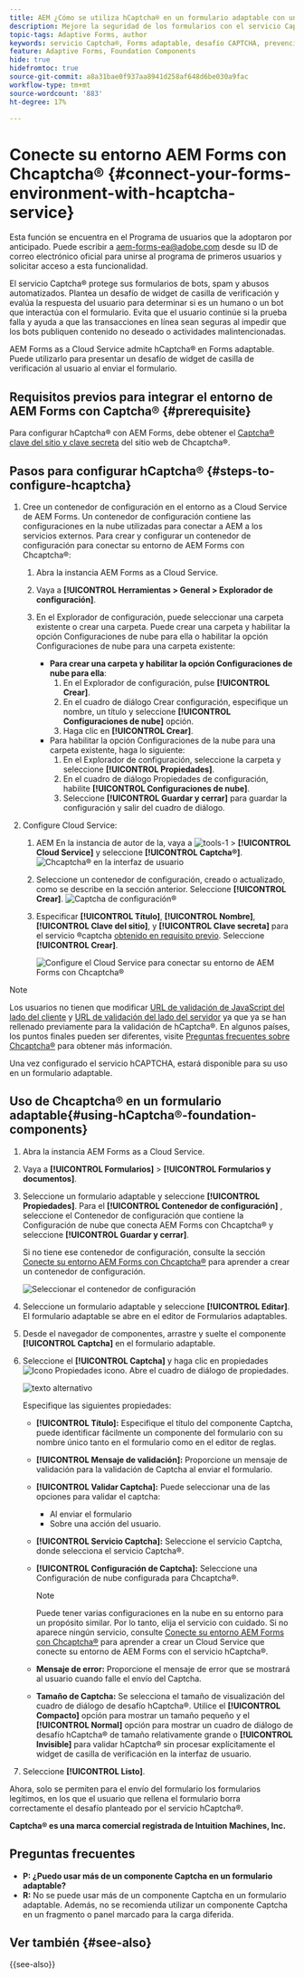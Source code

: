 ```yaml
---
title: AEM ¿Cómo se utiliza hCaptcha® en un formulario adaptable con un tipo de datos?
description: Mejore la seguridad de los formularios con el servicio Captcha® sin esfuerzo. Guía paso a paso en el interior
topic-tags: Adaptive Forms, author
keywords: servicio Captcha®, Forms adaptable, desafío CAPTCHA, prevención de bots, seguridad de envío de formularios, prevención de spam de formularios
feature: Adaptive Forms, Foundation Components
hide: true
hidefromtoc: true
source-git-commit: a8a31bae0f937aa8941d258af648d6be030a9fac
workflow-type: tm+mt
source-wordcount: '883'
ht-degree: 17%

---
```



# Conecte su entorno AEM Forms con Chcaptcha® {#connect-your-forms-environment-with-hcaptcha-service}

<span class="preview"> Esta función se encuentra en el Programa de usuarios que la adoptaron por anticipado. Puede escribir a aem-forms-ea@adobe.com desde su ID de correo electrónico oficial para unirse al programa de primeros usuarios y solicitar acceso a esta funcionalidad. </span>

El servicio Captcha® protege sus formularios de bots, spam y abusos automatizados. Plantea un desafío de widget de casilla de verificación y evalúa la respuesta del usuario para determinar si es un humano o un bot que interactúa con el formulario. Evita que el usuario continúe si la prueba falla y ayuda a que las transacciones en línea sean seguras al impedir que los bots publiquen contenido no deseado o actividades malintencionadas.

<!-- ![hCaptcha®](assets/hCaptcha®-challenge.png)-->

AEM Forms as a Cloud Service admite hCaptcha® en Forms adaptable. Puede utilizarlo para presentar un desafío de widget de casilla de verificación al usuario al enviar el formulario.

## Requisitos previos para integrar el entorno de AEM Forms con Captcha® {#prerequisite}

Para configurar hCaptcha® con AEM Forms, debe obtener el [Captcha® clave del sitio y clave secreta](https://docs.hcaptcha.com/switch/#get-your-hcaptcha-sitekey-and-secret-key) del sitio web de Chcaptcha®.

## Pasos para configurar hCaptcha® {#steps-to-configure-hcaptcha}

1. Cree un contenedor de configuración en el entorno as a Cloud Service de AEM Forms. Un contenedor de configuración contiene las configuraciones en la nube utilizadas para conectar a AEM a los servicios externos. Para crear y configurar un contenedor de configuración para conectar su entorno de AEM Forms con Chcaptcha®:
   1. Abra la instancia AEM Forms as a Cloud Service.
   1. Vaya a **[!UICONTROL Herramientas > General > Explorador de configuración]**.
   1. En el Explorador de configuración, puede seleccionar una carpeta existente o crear una carpeta. Puede crear una carpeta y habilitar la opción Configuraciones de nube para ella o habilitar la opción Configuraciones de nube para una carpeta existente:

      * **Para crear una carpeta y habilitar la opción Configuraciones de nube para ella**:
         1. En el Explorador de configuración, pulse **[!UICONTROL Crear]**.
         1. En el cuadro de diálogo Crear configuración, especifique un nombre, un título y seleccione **[!UICONTROL Configuraciones de nube]** opción.
         1. Haga clic en **[!UICONTROL Crear]**.
      * Para habilitar la opción Configuraciones de la nube para una carpeta existente, haga lo siguiente:
         1. En el Explorador de configuración, seleccione la carpeta y seleccione **[!UICONTROL Propiedades]**.
         1. En el cuadro de diálogo Propiedades de configuración, habilite **[!UICONTROL Configuraciones de nube]**.
         1. Seleccione **[!UICONTROL Guardar y cerrar]** para guardar la configuración y salir del cuadro de diálogo.

1. Configure Cloud Service:
   1. AEM En la instancia de autor de la, vaya a ![tools-1](assets/tools-1.png) > **[!UICONTROL Cloud Service]** y seleccione **[!UICONTROL Captcha®]**.
      ![Chcaptcha® en la interfaz de usuario](assets/hcaptcha-in-ui.png)
   1. Seleccione un contenedor de configuración, creado o actualizado, como se describe en la sección anterior. Seleccione **[!UICONTROL Crear]**.
      ![Captcha de configuración®](assets/config-hcaptcha.png)
   1. Especificar **[!UICONTROL Título]**, **[!UICONTROL Nombre]**, **[!UICONTROL Clave del sitio]**, y **[!UICONTROL Clave secreta]** para el servicio ®captcha [obtenido en requisito previo](#prerequisite). Seleccione **[!UICONTROL Crear]**.

      ![Configure el Cloud Service para conectar su entorno de AEM Forms con Chcaptcha®](assets/create-hcaptcha-config.png)

>[!NOTE]
> Los usuarios no tienen que modificar [URL de validación de JavaScript del lado del cliente](https://docs.hcaptcha.com/#add-the-hcaptcha-widget-to-your-webpage) y [URL de validación del lado del servidor](https://docs.hcaptcha.com/#verify-the-user-response-server-side) ya que ya se han rellenado previamente para la validación de hCaptcha®. En algunos países, los puntos finales pueden ser diferentes, visite [Preguntas frecuentes sobre Chcaptcha®](https://docs.hcaptcha.com/faq#does-hcaptcha-support-access-by-users-in-china) para obtener más información.

Una vez configurado el servicio hCAPTCHA, estará disponible para su uso en un formulario adaptable.

## Uso de Chcaptcha® en un formulario adaptable{#using-hCaptcha®-foundation-components}

1. Abra la instancia AEM Forms as a Cloud Service.
1. Vaya a **[!UICONTROL Formularios]** > **[!UICONTROL Formularios y documentos]**.
1. Seleccione un formulario adaptable y seleccione **[!UICONTROL Propiedades]**. Para el **[!UICONTROL Contenedor de configuración]** , seleccione el Contenedor de configuración que contiene la Configuración de nube que conecta AEM Forms con Chcaptcha® y seleccione **[!UICONTROL Guardar y cerrar]**.

   Si no tiene ese contenedor de configuración, consulte la sección [Conecte su entorno AEM Forms con Chcaptcha®](#connect-your-forms-environment-with-hcaptcha-service) para aprender a crear un contenedor de configuración.

   ![Seleccionar el contenedor de configuración](/help/forms/assets/captcha-properties.png)

1. Seleccione un formulario adaptable y seleccione **[!UICONTROL Editar]**. El formulario adaptable se abre en el editor de Formularios adaptables.
1. Desde el navegador de componentes, arrastre y suelte el componente **[!UICONTROL Captcha]** en el formulario adaptable.
1. Seleccione el **[!UICONTROL Captcha]** y haga clic en propiedades ![Icono Propiedades](assets/configure-icon.svg) icono. Abre el cuadro de diálogo de propiedades.

   ![texto alternativo](assets/hcaptcha-properties.png)

   Especifique las siguientes propiedades:

   * **[!UICONTROL Título]:** Especifique el título del componente Captcha, puede identificar fácilmente un componente del formulario con su nombre único tanto en el formulario como en el editor de reglas.
   * **[!UICONTROL Mensaje de validación]:** Proporcione un mensaje de validación para la validación de Captcha al enviar el formulario.
   * **[!UICONTROL Validar Captcha]:** Puede seleccionar una de las opciones para validar el captcha:
      * Al enviar el formulario
      * Sobre una acción del usuario.
   * **[!UICONTROL Servicio Captcha]:** Seleccione el servicio Captcha, donde selecciona el servicio Captcha®.
   * **[!UICONTROL Configuración de Captcha]:** Seleccione una Configuración de nube configurada para Chcaptcha®.
     >[!NOTE]
     >Puede tener varias configuraciones en la nube en su entorno para un propósito similar. Por lo tanto, elija el servicio con cuidado. Si no aparece ningún servicio, consulte [Conecte su entorno AEM Forms con Chcaptcha®](#connect-your-forms-environment-with-hcaptcha-service) para aprender a crear un Cloud Service que conecte su entorno de AEM Forms con el servicio hCaptcha®.

   * **Mensaje de error:** Proporcione el mensaje de error que se mostrará al usuario cuando falle el envío del Captcha.
   * **Tamaño de Captcha:** Se selecciona el tamaño de visualización del cuadro de diálogo de desafío hCaptcha®. Utilice el **[!UICONTROL Compacto]** opción para mostrar un tamaño pequeño y el **[!UICONTROL Normal]** opción para mostrar un cuadro de diálogo de desafío hCaptcha® de tamaño relativamente grande o **[!UICONTROL Invisible]** para validar hCaptcha® sin procesar explícitamente el widget de casilla de verificación en la interfaz de usuario.

1. Seleccione **[!UICONTROL Listo]**.

Ahora, solo se permiten para el envío del formulario los formularios legítimos, en los que el usuario que rellena el formulario borra correctamente el desafío planteado por el servicio hCaptcha®.

**Captcha® es una marca comercial registrada de Intuition Machines, Inc.**

## Preguntas frecuentes

* **P: ¿Puedo usar más de un componente Captcha en un formulario adaptable?**
* **R:** No se puede usar más de un componente Captcha en un formulario adaptable. Además, no se recomienda utilizar un componente Captcha en un fragmento o panel marcado para la carga diferida.

## Ver también {#see-also}

{{see-also}}
